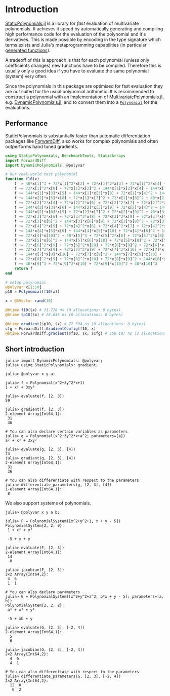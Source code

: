 # Introduction

[StaticPolynomials.jl](https://github.com/saschatimme/FixedPolynomials.jl) is a library for
*fast* evaluation of multivariate polynomials. It achieves it speed by automatically
generating and compiling high performance code for the evaluation of the polynomial and it's
derivatives. This is made possible by encoding in the type
signature which terms exists and Julia's metaprogramming capabilities (in particular
[generated functions](https://docs.julialang.org/en/v1/manual/metaprogramming/#Generated-functions-1)).

A tradeoff of this is approach is that for each polynomial (unless only coefficients changes)
new functions have to be compiled. Therefore this is usually only a good idea if you have
to evaluate the same polynomial (system) very often.

Since the polynomials in this package are optimised for fast evaluation they are not suited
for the usual polynomial arithmetic.
It is recommended to construct a polynomial with an implementation of
[MultivariatePolynomials.jl](https://github.com/blegat/MultivariatePolynomials.jl), e.g.
[DynamicPolynomials.jl](https://github.com/blegat/DynamicPolynomials.jl), and to
convert them into a [`Polynomial`](@ref) for the evaluations.

## Performance

StaticPolynomials is substantially faster than automatic differentiation packages like [ForwardDiff](https://github.com/JuliaDiff/ForwardDiff.jl),
also works for complex polynomials and often outperforms hand tuned gradients.

```julia
using StaticPolynomials, BenchmarkTools, StaticArrays
import ForwardDiff
import DynamicPolynomials: @polyvar

# Our real-world test polynomial
function f10(x)
    f  = 48*x[1]^3 + 72*x[1]^2*x[2] + 72*x[1]^2*x[3] + 72*x[1]^2*x[4] + 72*x[1]^2*x[5] + 72*x[1]^2*x[7]
    f += 72*x[1]^2*x[8] + 72*x[1]*x[2]^2 + 144*x[1]*x[2]*x[4] + 144*x[1]*x[2]*x[7] + 72*x[1]*x[3]^2
    f += 144*x[1]*x[3]*x[5] + 144*x[1]*x[3]*x[8] + 72*x[1]*x[4]^2 + 144*x[1]*x[4]*x[7] + 72*x[1]*x[5]^2
    f += 144*x[1]*x[5]*x[8] + 72*x[1]*x[7]^2 + 72*x[1]*x[8]^2 + 48*x[2]^3 + 72*x[2]^2*x[3]
    f += 72*x[2]^2*x[4] + 72*x[2]^2*x[6] + 72*x[2]^2*x[7] + 72*x[2]^2*x[9] + 72*x[2]*x[3]^2
    f += 144*x[2]*x[3]*x[6] + 144*x[2]*x[3]*x[9] + 72*x[2]*x[4]^2 + 144*x[2]*x[4]*x[7] + 72*x[2]*x[6]^2
    f += 144*x[2]*x[6]*x[9] + 72*x[2]*x[7]^2 + 72*x[2]*x[9]^2 + 48*x[3]^3 + 72*x[3]^2*x[5]
    f += 72*x[3]^2*x[6] + 72*x[3]^2*x[8] + 72*x[3]^2*x[9] + 72*x[3]*x[5]^2 + 144*x[3]*x[5]*x[8]
    f += 72*x[3]*x[6]^2 + 144*x[3]*x[6]*x[9] + 72*x[3]*x[8]^2 + 72*x[3]*x[9]^2 + 48*x[4]^3
    f += 72*x[4]^2*x[5] + 72*x[4]^2*x[6] + 72*x[4]^2*x[7] + 72*x[4]^2*x[10] + 72*x[4]*x[5]^2
    f += 144*x[4]*x[5]*x[6] + 144*x[4]*x[5]*x[10] + 72*x[4]*x[6]^2 + 144*x[4]*x[6]*x[10] + 72*x[4]*x[7]^2
    f += 72*x[4]*x[10]^2 + 48*x[5]^3 + 72*x[5]^2*x[6] + 72*x[5]^2*x[8] + 72*x[5]^2*x[10]
    f += 72*x[5]*x[6]^2 + 144*x[5]*x[6]*x[10] + 72*x[5]*x[8]^2 + 72*x[5]*x[10]^2 + 48*x[6]^3
    f += 72*x[6]^2*x[9] + 72*x[6]^2*x[10] + 72*x[6]*x[9]^2 + 72*x[6]*x[10]^2 + 48*x[7]^3
    f += 72*x[7]^2*x[8] + 72*x[7]^2*x[9] + 72*x[7]^2*x[10] + 72*x[7]*x[8]^2 + 144*x[7]*x[8]*x[9]
    f += 144*x[7]*x[8]*x[10] + 72*x[7]*x[9]^2 + 144*x[7]*x[9]*x[10] + 72*x[7]*x[10]^2 + 48*x[8]^3
    f += 72*x[8]^2*x[9] + 72*x[8]^2*x[10] + 72*x[8]*x[9]^2 + 144*x[8]*x[9]*x[10] + 72*x[8]*x[10]^2
    f += 48*x[9]^3 + 72*x[9]^2*x[10] + 72*x[9]*x[10]^2 + 48*x[10]^3
    return f
end

# setup polynomial
@polyvar x[1:10]
p10 = Polynomial(f10(x))

x = @SVector rand(10)

@btime f10($x) # 31.778 ns (0 allocations: 0 bytes)
@btime $p10($x) # 28.836 ns (0 allocations: 0 bytes)

@btime gradient($p10, $x) # 72.334 ns (0 allocations: 0 bytes)
cfg = ForwardDiff.GradientConfig(f10, x)
@btime ForwardDiff.gradient($f10, $x, $cfg) # 550.187 ns (2 allocations: 192 bytes)
```

## Short introduction

```julia-repl
julia> import DynamicPolynomials: @polyvar;
julia> using StaticPolynomials: gradient;

julia> @polyvar x y a;

julia> f = Polynomial(x^2+3y^2*x+1)
1 + x² + 3xy²

julia> evaluate(f, [2, 3])
59

julia> gradient(f, [2, 3])
2-element Array{Int64,1}:
 31
 36

# You can also declare certain variables as parameters
julia> g = Polynomial(x^2+3y^2*x+a^2; parameters=[a])
a² + x² + 3xy²

julia> evaluate(g, [2, 3], [4])
74
julia> gradient(g, [2, 3], [4])
2-element Array{Int64,1}:
 31
 36

# You can also differentiate with respect to the parameters
julia> differentiate_parameters(g, [2, 3], [4])
1-element Array{Int64,1}:
 8
```

We also support systems of polynomials.

```julia-repl
julia> @polyvar x y a b;

julia> F = PolynomialSystem([x^2+y^2+1, x + y - 5])
PolynomialSystem{2, 2, 0}:
 1 + x² + y²

 -5 + x + y

julia> evaluate(F, [2, 3])
2-element Array{Int64,1}:
 14
  0

julia> jacobian(F, [2, 3])
2×2 Array{Int64,2}:
 4  6
 1  1

# You can also declare parameters
julia> G = PolynomialSystem([x^2+y^2+a^3, b*x + y - 5]; parameters=[a, b])
PolynomialSystem{2, 2, 2}:
 a³ + x² + y²

 -5 + xb + y

julia> evaluate(G, [2, 3], [-2, 4])
2-element Array{Int64,1}:
  5
  6

julia> jacobian(G, [2, 3], [-2, 4])
2×2 Array{Int64,2}:
  4  6
  4  1

# You can also differentiate with respect to the parameters
julia> differentiate_parameters(G, [2, 3], [-2, 4])
2×2 Array{Int64,2}:
  12  0
   0  2
```
